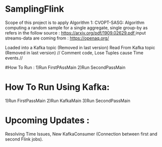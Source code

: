 # SamplingFlink
Scope of this project is to apply Algorithm 1: CVOPT-SASG: Algorithm computing a random sample for a single aggregate, single group-by as refers in the follow source : <ins> https://arxiv.org/pdf/1909.02629.pdf </ins>
input streams-data are coming from : <ins> https://openaq.org/ </ins>
 
Loaded into a Kafka topic (Removed in last version)
Read From Kafka topic (Removed in last version) // Comment code,  Lose Tuples cause Time events.//  

#How To Run :
1)Run FirstPAssMain
2)Run SecondPassMain

# How To Run Using Kafka:
1)Run FirstPassMain
2)Run KafkaMain
3)Run SecondPassMain

# Upcoming Updates :
Resolving Time Issues, New KafkaConsumer (Connection between first and second Flink jobs).
